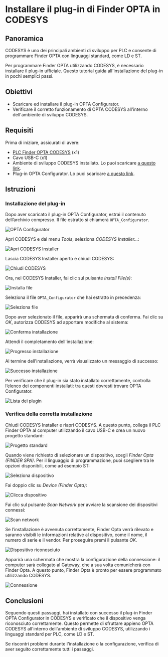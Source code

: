 # Installare il plug-in di Finder OPTA in CODESYS

## Panoramica

CODESYS è uno dei principali ambienti di sviluppo per PLC e consente di programmare Finder OPTA con linguaggi standard, come LD e ST.

Per programmare Finder OPTA utilizzando CODESYS, è necessario installare il plug-in ufficiale. Questo tutorial guida all'installazione del plug-in in pochi semplici passi.

## Obiettivi

- Scaricare ed installare il plug-in OPTA Configurator.
- Verificare il corretto funzionamento di OPTA CODESYS all'interno dell'ambiente di sviluppo CODESYS.

## Requisiti

Prima di iniziare, assicurati di avere:

- [PLC Finder OPTA CODESYS](https://opta.findernet.com/it/codesys) (x1)
- Cavo USB-C (x1)
- Ambiente di sviluppo CODESYS installato. Lo puoi scaricare [a questo link](https://opta.findernet.com/it/codesys#download-software).
- Plug-in OPTA Configurator. Lo puoi scaricare [a questo link](https://opta.findernet.com/it/codesys#download-software).

## Istruzioni

### Installazione del plug-in

Dopo aver scaricato il plug-in OPTA Configurator, estrai il contenuto dell’archivio compresso. Il file estratto si chiamerà `OPTA_Configurator`.

![OPTA Configurator](assets/file.png)

Apri CODESYS e dal menu _Tools_, seleziona _CODESYS Installer..._:

![Apri CODESYS Installer](assets/launch_installer.png)

Lascia CODESYS Installer aperto e chiudi CODESYS:

![Chiudi CODESYS](assets/exit_codesys.png)

Ora, nel CODESYS Installer, fai clic sul pulsante _Install File(s)_:

![Installa file](assets/install_file.png)

Seleziona il file `OPTA_Configurator` che hai estratto in precedenza:

![Seleziona file](assets/package.png)

Dopo aver selezionato il file, apparirà una schermata di conferma. Fai clic su _OK_, autorizza CODESYS ad apportare modifiche al sistema:

![Conferma installazione](assets/package_confirm.png)

Attendi il completamento dell'installazione:

![Progresso installazione](assets/installation_progress.png)

Al termine dell'installazione, verrà visualizzato un messaggio di successo:

![Successo installazione](assets/installation_success.png)

Per verificare che il plug-in sia stato installato correttamente, controlla l’elenco dei componenti installati: tra questi dovresti trovare OPTA Configurator.

![Lista dei plugin](assets/plugin.png)

### Verifica della corretta installazione

Chiudi CODESYS Installer e riapri CODESYS. A questo punto, collega il PLC Finder OPTA al computer utilizzando il cavo USB-C e crea un nuovo progetto standard:

![Progetto standard](assets/project.png)

Quando viene richiesto di selezionare un dispositivo, scegli _Finder Opta (FINDER SPA)_. Per il linguaggio di programmazione, puoi scegliere tra le opzioni disponibili, come ad esempio ST:

![Seleziona dispositivo](assets/device.png)

Fai doppio clic su _Device (Finder Opta)_:

![Clicca dispositivo](assets/device_click.png)

Fai clic sul pulsante _Scan Network_ per avviare la scansione dei dispositivi connessi:

![Scan network](assets/scan.png)

Se l’installazione è avvenuta correttamente, Finder Opta verrà rilevato e saranno visibili le informazioni relative al dispositivo, come il nome, il numero di serie e il vendor. Per proseguire premi il pulsante _OK_.

![Dispositivo riconosciuto](assets/detection.png)

Apparirà una schermata che mostra la configurazione della connessione: il computer sarà collegato al Gateway, che a sua volta comunicherà con Finder Opta. A questo punto, Finder Opta è pronto per essere programmato utilizzando CODESYS.

![Connessione](assets/connection.png)

## Conclusioni

Seguendo questi passaggi, hai installato con successo il plug-in Finder OPTA Configurator in CODESYS e verificato che il dispositivo venga riconosciuto correttamente. Questo permette di sfruttare appieno OPTA CODESYS all'interno dell'ambiente di sviluppo CODESYS, utilizzando i linguaggi standard per PLC, come LD e ST.

Se riscontri problemi durante l'installazione o la configurazione, verifica di aver seguito correttamente tutti i passaggi.

<!-- Inserire informazioni di contatto per supporto -->
